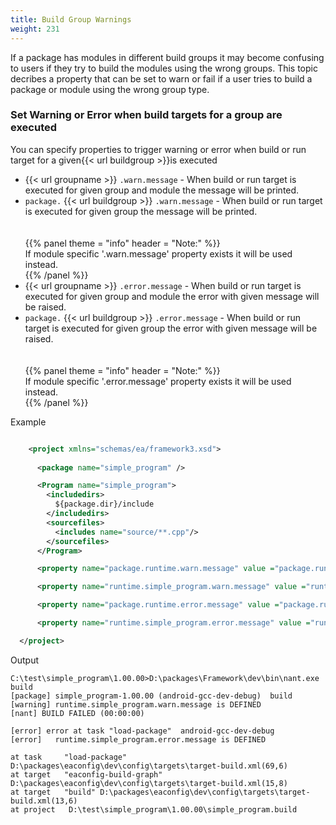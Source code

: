 ```yaml
---
title: Build Group Warnings
weight: 231
---
```


If a package has modules in different build groups it may become confusing to users if they try to build the modules using the wrong groups.
This topic decribes a property that can be set to warn or fail if a user tries to build a package or module using the wrong group type.

<a name="Section1"></a>

<a name="WarnAndErrorMessages"></a>
### Set Warning or Error when build targets for a group are executed ###

You can specify properties to trigger warning or error when build or run target for a given{{< url buildgroup >}}is executed

 - {{< url groupname >}} `.warn.message` - When build or run target is executed for given group and module the message will be printed.
 - `package.` {{< url buildgroup >}} `.warn.message` - When build or run target is executed for given group the message will be printed.<br><br><br>{{% panel theme = "info" header = "Note:" %}}<br>If module specific &#39;.warn.message&#39; property exists it will be used instead.<br>{{% /panel %}}
 - {{< url groupname >}} `.error.message` - When build or run target is executed for given group and module the error with given message will be raised.
 - `package.` {{< url buildgroup >}} `.error.message` - When build or run target is executed for given group the error with given message will be raised.<br><br><br>{{% panel theme = "info" header = "Note:" %}}<br>If module specific &#39;.error.message&#39; property exists it will be used instead.<br>{{% /panel %}}

Example


```xml

    <project xmlns="schemas/ea/framework3.xsd">
  
      <package name="simple_program" />

      <Program name="simple_program">
        <includedirs>
          ${package.dir}/include
        </includedirs>
        <sourcefiles>
          <includes name="source/**.cpp"/>
        </sourcefiles>
      </Program>

      <property name="package.runtime.warn.message" value ="package.runtime.warn.message is DEFINED"/>

      <property name="runtime.simple_program.warn.message" value ="runtime.simple_program.warn.message is DEFINED"/>

      <property name="package.runtime.error.message" value ="package.runtime.error.message is DEFINED"/>

      <property name="runtime.simple_program.error.message" value ="runtime.simple_program.error.message is DEFINED"/>

  </project>

```
Output


```
C:\test\simple_program\1.00.00>D:\packages\Framework\dev\bin\nant.exe build
[package] simple_program-1.00.00 (android-gcc-dev-debug)  build
[warning] runtime.simple_program.warn.message is DEFINED
[nant] BUILD FAILED (00:00:00)

[error] error at task "load-package"  android-gcc-dev-debug
[error]   runtime.simple_program.error.message is DEFINED

at task     "load-package" D:\packages\eaconfig\dev\config\targets\target-build.xml(69,6)
at target   "eaconfig-build-graph" D:\packages\eaconfig\dev\config\targets\target-build.xml(15,8)
at target   "build" D:\packages\eaconfig\dev\config\targets\target-build.xml(13,6)
at project   D:\test\simple_program\1.00.00\simple_program.build
```
